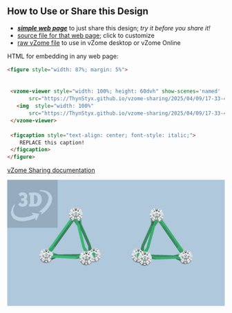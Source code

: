 
## How to Use or Share this Design

 - [***simple web page***](<https://ThynStyx.github.io/vzome-sharing/2025/04/09/17-33-43-Platonic-chiral-Tetrahedrons-in-green/>) to just share this design; *try it before you share it!*
 - [source file for that web page](<https://github.com/ThynStyx/vzome-sharing/edit/main/2025/04/09/17-33-43-Platonic-chiral-Tetrahedrons-in-green/index.md>); click to customize
 - [raw vZome file](<https://raw.githubusercontent.com/ThynStyx/vzome-sharing/main/2025/04/09/17-33-43-Platonic-chiral-Tetrahedrons-in-green/Platonic-chiral-Tetrahedrons-in-green.vZome>) to use in vZome desktop or vZome Online
 
 HTML for embedding in any web page:
 ```html
<figure style="width: 87%; margin: 5%">
  
  
  <vzome-viewer style="width: 100%; height: 60dvh" show-scenes='named'
        src="https://ThynStyx.github.io/vzome-sharing/2025/04/09/17-33-43-Platonic-chiral-Tetrahedrons-in-green/Platonic-chiral-Tetrahedrons-in-green.vZome" >
    <img  style="width: 100%"
        src="https://ThynStyx.github.io/vzome-sharing/2025/04/09/17-33-43-Platonic-chiral-Tetrahedrons-in-green/Platonic-chiral-Tetrahedrons-in-green.png" >
  </vzome-viewer>

  <figcaption style="text-align: center; font-style: italic;">
     REPLACE this caption!
  </figcaption>
</figure>

 ```

[vZome Sharing documentation](https://vzome.github.io/vzome/sharing.html#how-it-works)

![Image](<Platonic-chiral-Tetrahedrons-in-green.png>)

